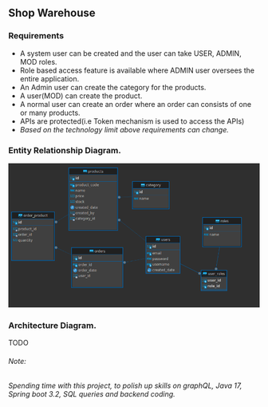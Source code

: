 ## Shop Warehouse

### Requirements

* A system user can be created and the user can  take USER, ADMIN, MOD roles.
* Role based access feature is available where ADMIN user oversees the entire application.
* An Admin user can create the category for the products.
* A user(MOD) can create the product. 
* A normal user can create an order where an order can consists of one or many products.
* APIs are protected(i.e Token mechanism is used to access the APIs)
* _Based on the technology limit above requirements can change._ 


### Entity Relationship Diagram.

![ER Diagram](identity/images/ER_Diagram.png)

### Architecture Diagram.

  TODO

######  Note:

_Spending time with this project, to polish up skills on graphQL, Java 17, Spring boot 3.2, SQL queries and backend coding._
